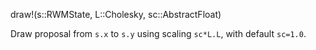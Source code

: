 draw!(s::RWMState, L::Cholesky, sc::AbstractFloat)

Draw proposal from `s.x` to `s.y` using scaling `sc*L.L`, with default `sc=1.0`.
